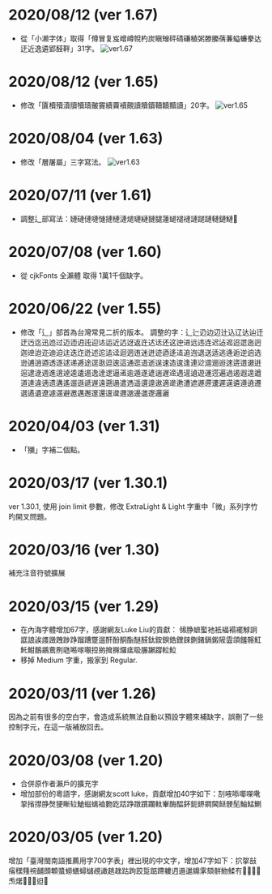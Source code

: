 # 2020/08/12 (ver 1.67)
* 從「小濑字体」取得「僔冒复岌嶒嶟帨杓炭瞋矰砰碃磏稙粥滕縢蒨蒹螠蠊豢达迂近逸遴郢醛靽」31字。
![ver1.67](https://github.com/max32002/naikaifont/raw/master/preview/change_log_v1.67.png)

# 2020/08/12 (ver 1.65)
* 修改「匵櫝殰瀆牘犢瓄皾竇續藚襩覿讀贖鑟韇韥黷讀」20字。
![ver1.65](https://github.com/max32002/naikaifont/raw/master/preview/change_log_v1.65.png)

# 2020/08/04 (ver 1.63)
* 修改「層屠屬」三字寫法。
![ver1.63](https://github.com/max32002/naikaifont/raw/master/preview/change_log_v1.63.png)

# 2020/07/11 (ver 1.61)
* 調整辶部寫法：㜕䃛僆嗹慩摙槤漣煺璉縺翴腿蓮螁褪褳謰蹆蹥轋鏈鰱𦟪

# 2020/07/08 (ver 1.60)
* 從 cjkFonts 全瀨體 取得 1萬1千個缺字。

# 2020/06/22 (ver 1.55)
* 修改「辶」部首為台灣常見二折的版本。
調整的字：辶辷辸边辺辻込辽达辿迁迂迃迄迅迆过迈迊迌迍迎迏运近迒迓返迕迖迗还这迚进远违连迟迠迡迢迣迤迥迦迧迨迩迪迫迬迭迮迯述迱迲迳迴迵迶迷迸迹迺迻迼追迿退送适逃逄逅逆逈选逊逋逍逎透逐逑递逓途逕逖逗逘這通逛逜逝逞速造逡逢連逤逥逦逧逨逩逪逫逬逭逮逯週進逳逴逵逶逷逸逹逻逼逽逾遁遂遃遄遅遆遇遈遉遊運遌遍過遏遐遑遒道達違遖遗遘遙遛遜遞遟遠遡遢遣遤遥遦遧遨適遪遬遭遮遯遰遱遲遳遴遵遶遷選遹遺遼遽遾避邀邁邂邃還邅邆邇邈邊邋邌邏邐

# 2020/04/03 (ver 1.31)
* 「獼」字補二個點。

# 2020/03/17 (ver 1.30.1)
ver 1.30.1, 使用 join limit 參數，修改 ExtraLight & Light 字重中「微」系列字竹旳開叉問題。

# 2020/03/16 (ver 1.30)

補充注音符號擴展

# 2020/03/15 (ver 1.29)

* 在內海字體增加67字，感謝網友Luke Liu的貢獻：
㋿㬹蟅蟴衪衹褔褟襬觩詗誆誏誒謢譭跩踄踭蹓蹧蹩遛酐酚酮酯醚醛鈦銨鋇鋯鋰錸鍘鍺鎘鎩隡霝頜饈髂魟魠魽鴯鶘鷰𠝹𠱁𠺝𠺢𡃁𢭃𢯊𢱕𢵌𤓓𤷪𥄫𦟌𦧺𨅝𨋢𩶘
* 移掉 Medium 字重，搬家到 Regular.

# 2020/03/11 (ver 1.26)

因為之前有很多的空白字，會造成系統無法自動以預設字體來補缺字，誤刪了一些控制字元，在這一版補放回去。

# 2020/03/08 (ver 1.20)

* 合併原作者瀨戶的擴充字
* 增加部份的粵語字，感謝網友scott luke，貢獻增加40字如下：㓤㖡㖭㖿㗎㗾㧬㨘㩒㬹㷫㹴䁪䢂䱽螆蠄裇覅趷踎踭蹾躀躝軚輋酶醖鈈鈪鎅鐧閪餸骾髧鮋鯭鰂

# 2020/03/05 (ver 1.20)

增加「臺灣閩南語推薦用字700字表」裡出現的中文字，增加47字如下：㧒㧳㪗㾪䆀䉔䘼䩉䫀䫌螿蟧蟮蟳蠩覕譀趒趖跍跔跤踅踮蹛軁迌遢邋鐤雺頦骿魩鰇𠕇𠢕𠲿𢓜𣍐𤆬𤏸𤺪𥰔𥴊𨑨𡳞
